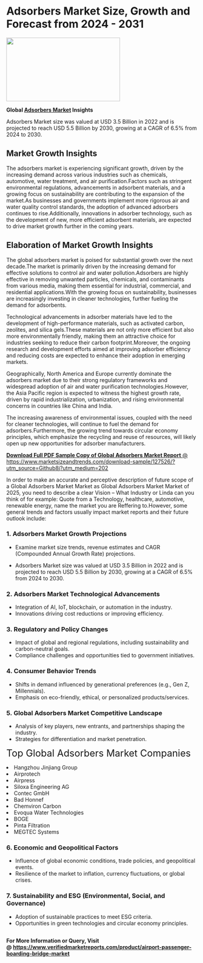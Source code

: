 <H1>Adsorbers Market Size, Growth and Forecast from 2024 - 2031</H1><img class="aligncenter size-medium wp-image-584254" src="https://thirdeyenews.in/wp-content/uploads/2024/09/Global-Market-Research-300x168.jpeg" alt="" width="300" height="168" /><p><strong>Global&nbsp;<a href="https://www.marketsizeandtrends.com/download-sample/127526/?utm_source=Github8j?utm_medium=202">Adsorbers Market</a> Insights</strong></p><p>Adsorbers Market size was valued at USD 3.5 Billion in 2022 and is projected to reach USD 5.5 Billion by 2030, growing at a CAGR of 6.5% from 2024 to 2030.</p><p><h2>Market Growth Insights</h2> <p>The adsorbers market is experiencing significant growth, driven by the increasing demand across various industries such as chemicals, automotive, water treatment, and air purification.Factors such as stringent environmental regulations, advancements in adsorbent materials, and a growing focus on sustainability are contributing to the expansion of the market.As businesses and governments implement more rigorous air and water quality control standards, the adoption of advanced adsorbers continues to rise.Additionally, innovations in adsorber technology, such as the development of new, more efficient adsorbent materials, are expected to drive market growth further in the coming years.</p> <p><a href="#"></a></p> <h2>Elaboration of Market Growth Insights</h2> <p>The global adsorbers market is poised for substantial growth over the next decade.The market is primarily driven by the increasing demand for effective solutions to control air and water pollution.Adsorbers are highly effective in removing unwanted particles, chemicals, and contaminants from various media, making them essential for industrial, commercial, and residential applications.With the growing focus on sustainability, businesses are increasingly investing in cleaner technologies, further fueling the demand for adsorbents.</p> <p>Technological advancements in adsorber materials have led to the development of high-performance materials, such as activated carbon, zeolites, and silica gels.These materials are not only more efficient but also more environmentally friendly, making them an attractive choice for industries seeking to reduce their carbon footprint.Moreover, the ongoing research and development efforts aimed at improving adsorber efficiency and reducing costs are expected to enhance their adoption in emerging markets.</p> <p>Geographically, North America and Europe currently dominate the adsorbers market due to their strong regulatory frameworks and widespread adoption of air and water purification technologies.However, the Asia Pacific region is expected to witness the highest growth rate, driven by rapid industrialization, urbanization, and rising environmental concerns in countries like China and India.</p> <p>The increasing awareness of environmental issues, coupled with the need for cleaner technologies, will continue to fuel the demand for adsorbers.Furthermore, the growing trend towards circular economy principles, which emphasize the recycling and reuse of resources, will likely open up new opportunities for adsorber manufacturers.</p> <p><a href="#"></p><p><span class=""><strong>Download Full PDF Sample Copy of Global Adsorbers Market Report</strong> @ <a href="https://www.marketsizeandtrends.com/download-sample/127526/?utm_source=Github8j?utm_medium=202" target="_blank">https://www.marketsizeandtrends.com/download-sample/127526/?utm_source=Github8j?utm_medium=202</a></span></p><p>In order to make an accurate and perceptive description of future scope of a Global&nbsp;Adsorbers Market Market as Global&nbsp;Adsorbers Market Market of 2025, you need to describe a clear Vision &ndash; What Industry or Linda can you think of for example: Quote from a Technology, healthcare, automotive, renewable energy, name the market you are Reffering to.However, some general trends and factors usually impact market reports and their future outlook include:</p><h3>1.&nbsp;<strong>Adsorbers Market Growth Projections</strong></h3><ul><li>Examine market size trends, revenue estimates and CAGR (Compounded Annual Growth Rate) projections.</li><li><p>Adsorbers Market size was valued at USD 3.5 Billion in 2022 and is projected to reach USD 5.5 Billion by 2030, growing at a CAGR of 6.5% from 2024 to 2030.</p></li></ul><h3>2.&nbsp;<strong>Adsorbers Market Technological Advancements</strong></h3><ul><li>Integration of AI, IoT, blockchain, or automation in the industry.</li><li>Innovations driving cost reductions or improving efficiency.</li></ul><h3>3.&nbsp;<strong>Regulatory and Policy Changes</strong></h3><ul><li>Impact of global and regional regulations, including sustainability and carbon-neutral goals.</li><li>Compliance challenges and opportunities tied to government initiatives.</li></ul><h3>4.&nbsp;<strong>Consumer Behavior Trends</strong></h3><ul><li>Shifts in demand influenced by generational preferences (e.g., Gen Z, Millennials).</li><li>Emphasis on eco-friendly, ethical, or personalized products/services.</li></ul><h3>5.&nbsp;<strong>Global Adsorbers Market Competitive Landscape</strong></h3><ul><li>Analysis of key players, new entrants, and partnerships shaping the industry.</li><li>Strategies for differentiation and market penetration.</li></ul><p data-pm-slice="1 1 []"><span style="color: inherit; font-family: inherit; font-size: 25px;">Top Global Adsorbers Market Companies</span></p><div class="" data-test-id=""><p><li>Hangzhou Jinjiang Group</li><li> Airprotech</li><li> Airpress</li><li> Siloxa Engineering AG</li><li> Contec GmbH</li><li> Bad Honnef</li><li> Chemviron Carbon</li><li> Evoqua Water Technologies</li><li> BOGE</li><li> Pinta Filtration</li><li> MEGTEC Systems</li></p></div><h3>6.&nbsp;<strong>Economic and Geopolitical Factors</strong></h3><ul><li>Influence of global economic conditions, trade policies, and geopolitical events.</li><li>Resilience of the market to inflation, currency fluctuations, or global crises.</li></ul><h3>7.&nbsp;<strong>Sustainability and ESG (Environmental, Social, and Governance)</strong></h3><ul><li>Adoption of sustainable practices to meet ESG criteria.</li><li>Opportunities in green technologies and circular economy principles.</li></ul><h2><strong style="font-size: 14px;">For More Information or Query, Visit @&nbsp;</strong><a style="background-color: #ffffff; font-size: 14px;" href="https://www.marketsizeandtrends.com/report/adsorbers-market/" target="_blank">https://www.verifiedmarketreports.com/product/airport-passenger-boarding-bridge-market</a></h2>